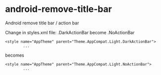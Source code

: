 # android-remove-title-bar
Android remove title bar / action bar

Change in styles.xml file: .DarkActionBar become  .NoActionBar 

```
<style name="AppTheme" parent="Theme.AppCompat.Light.DarkActionBar">
        ...
```

becomes

```
<style name="AppTheme" parent="Theme.AppCompat.Light.NoActionBar">
        ...
```
